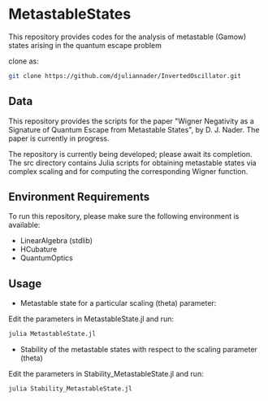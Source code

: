 # MetastableStates

This repository provides codes for the analysis of metastable (Gamow) states arising in the quantum escape problem


clone as:


```bash
git clone https://github.com/djuliannader/InvertedOscillator.git
```

## Data 

This repository provides the scripts for the paper "Wigner Negativity as a Signature of Quantum Escape from Metastable States", by D. J. Nader. The paper is currently in progress.

The repository is currently being developed; please await its completion.  The src directory contains Julia scripts for obtaining metastable states via complex scaling and for computing the corresponding Wigner function.

## Environment Requirements  

To run this repository, please make sure the following environment is available:

- LinearAlgebra (stdlib)  
- HCubature
- QuantumOptics

## Usage  

- Metastable state for a particular scaling (theta) parameter:

Edit the parameters in MetastableState.jl and run:

```bash
julia MetastableState.jl
```

- Stability of the metastable states with respect to the scaling parameter (theta)

Edit the parameters in Stability_MetastableState.jl and run:

```bash
julia Stability_MetastableState.jl
```

